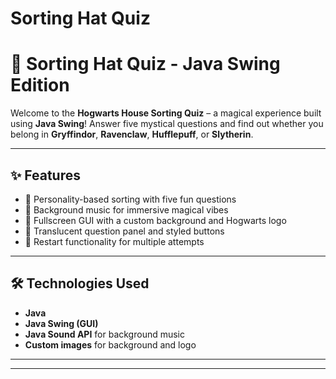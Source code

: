 # Sorting Hat Quiz
# 🧙 Sorting Hat Quiz - Java Swing Edition

Welcome to the **Hogwarts House Sorting Quiz** – a magical experience built using **Java Swing**! Answer five mystical questions and find out whether you belong in **Gryffindor**, **Ravenclaw**, **Hufflepuff**, or **Slytherin**.

---

## ✨ Features

- 🧠 Personality-based sorting with five fun questions  
- 🎵 Background music for immersive magical vibes  
- 🌄 Fullscreen GUI with a custom background and Hogwarts logo  
- 🎨 Translucent question panel and styled buttons  
- 🔁 Restart functionality for multiple attempts  

---

## 🛠️ Technologies Used

- **Java**
- **Java Swing (GUI)**
- **Java Sound API** for background music
- **Custom images** for background and logo

---

****
